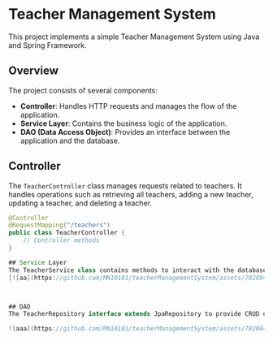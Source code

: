 # Teacher Management System

This project implements a simple Teacher Management System using Java and Spring Framework.

## Overview

The project consists of several components:

- **Controller**: Handles HTTP requests and manages the flow of the application.
- **Service Layer**: Contains the business logic of the application.
- **DAO (Data Access Object)**: Provides an interface between the application and the database.

## Controller

The `TeacherController` class manages requests related to teachers. It handles operations such as retrieving all teachers, adding a new teacher, updating a teacher, and deleting a teacher.

```java
@Controller
@RequestMapping("/teachers")
public class TeacherController {
    // Controller methods
}

## Service Layer
The TeacherService class contains methods to interact with the database and perform operations on teacher entities. It implements the TeacherServiceInterface.
[![aa](https://github.com/MN10101/teacherManagementSystem/assets/78208459/90aa8731-ec92-4816-9c40-e54061a66f34)](https://github.com/MN10101/teacherManagementSystem/issues/2#issue-2233827813)



## DAO
The TeacherRepository interface extends JpaRepository to provide CRUD operations for the Teacher entity.

![aaa](https://github.com/MN10101/teacherManagementSystem/assets/78208459/8f69fccf-39bb-48fa-ae40-9ffa5ecbdddb)
